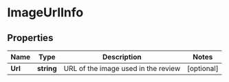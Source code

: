 # ImageUrlInfo


## Properties

| Name | Type | Description | Notes |
|------------ | ------------- | ------------- | -------------|
**Url** | **string** | URL of the image used in the review |[optional]|
